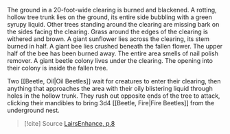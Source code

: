 The ground in a 20-foot-wide clearing is burned and blackened. A rotting, hollow tree trunk lies on the ground, its entire side bubbling with a green syrupy liquid. Other trees standing around the clearing are missing bark on the sides facing the clearing. Grass around the edges of the clearing is withered and brown. A giant sunflower lies across the clearing, its stem burned in half. A giant bee lies crushed beneath the fallen flower. The upper half of the bee has been burned away. The entire area smells of nail polish remover. A giant beetle colony lives under the clearing. The opening into their colony is inside the fallen tree. 

Two [[Beetle, Oil|Oil Beetles]] wait for creatures to enter their clearing, then anything that approaches the area with their oily blistering liquid through holes in the hollow trunk. They rush out opposite ends of the tree to attack, clicking their mandibles to bring 3d4 [[Beetle, Fire|Fire Beetles]] from the underground nest. 
> [!cite] Source
> [LairsEnhance, p.8](obsidian://open?vault=swords_and_wizardry_ref&file=encounters_npcs/LairsEnhance.pdf)
